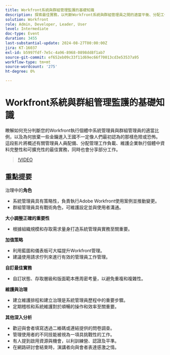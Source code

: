 ```yaml
---
title: Workfront系統與群組管理監護的基礎知識
description: 探索最佳實務，以判斷Workfront系統與群組管理員之間的適當平衡、分配工作負載及維護資料完整性，進而有效且安全地擴充您的企業。
solution: Workfront
role: Admin, Developer, Leader, User
level: Intermediate
doc-type: Event
duration: 3455
last-substantial-update: 2024-08-27T00:00:00Z
jira: KT-16037
exl-id: b5997fdf-7e5c-4a96-8968-0898dd8f1ab7
source-git-commit: ef652eb09c33f11d69ec66f70013cd3e53537a95
workflow-type: tm+mt
source-wordcount: '275'
ht-degree: 0%

---
```


# Workfront系統與群組管理監護的基礎知識

瞭解如何充分判斷您的Workfront執行個體中系統管理員與群組管理員的適當比例，以及為何放棄一些金鑰進入王國不一定像人們最初認為的那樣危險或恐怖。 這段影片將概述有關管理員人員配備、分配管理工作負載、維護企業執行個體中資料完整性和可擴充性的最佳實務，同時也會分享部分工作。

>[!VIDEO](https://video.tv.adobe.com/v/3433002/?learn=on)

## 重點提要

治理中的&#x200B;**角色**

* 系統管理員具有策略性，負責執行Adobe Workfront使用案例並推動變更。
* 群組管理員具有戰術角色，可維護設定並與使用者溝通。

**大小調整正確的重要性**

* 根據組織規模和存取需求量身打造系統管理員實務至關重要。

**加值策略**

* 利用藍圖和儀表板可大幅提升Workfront管理。
* 建議使用請求佇列來進行有效的管理員工作管理。

**自訂最佳實務**

* 自訂狀態、存取層級和版面範本應周密考量，以避免重複和複雜性。

**維護與治理**

* 建立維護排程和建立治理是系統管理員歷程中的重要步驟。
* 定期稽核和系統維護對於順暢的操作和效率至關重要。

**其他深入分析**

* 歡迎與會者填寫透過二維碼或連結提供的問卷調查。
* 管理使用者的不同技能被視為一項具挑戰性的工作。
* 有人提到啟用資源與機會，以利訓練營、認證及平準。
* 在網路研討會結束時，演講者向與會者表達感激之情。
